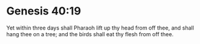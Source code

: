 # Genesis 40:19

Yet within three days shall Pharaoh lift up thy head from off thee, and shall hang thee on a tree; and the birds shall eat thy flesh from off thee.